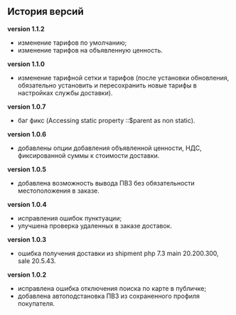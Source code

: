 <!-- cl-start -->
## История версий

**version 1.1.2**    
- изменение тарифов по умолчанию;    
- изменение тарифов на объявленную ценность.    

**version 1.1.0**    
- изменение тарифной сетки и тарифов (после установки обновления, обязательно установить и пересохранить новые тарифы в настройках службы доставки).    

**version 1.0.7**    
- баг фикс (Accessing static property ::$parent as non static).    

**version 1.0.6**    
- добавлены опции добавления объявленной ценности, НДС, фиксированной суммы к стоимости доставки.    

**version 1.0.5**    
- добавлена возможность вывода ПВЗ без обязательности местоположения в заказе.    

**version 1.0.4**    
- исправления ошибок пунктуации;    
- улучшена проверка удаленных в заказе доставок.    

**version 1.0.3**    
- ошибка получения доставки из shipment php 7.3 main 20.200.300, sale 20.5.43.    

**version 1.0.2**    
- исправлена ошибка отключения поиска по карте в публичке;    
- добавлена автоподстановка ПВЗ из сохраненного профиля покупателя.    
<!-- cl-end -->
